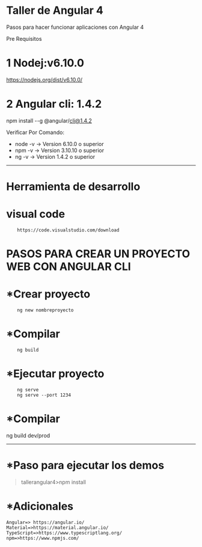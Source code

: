 # Taller de Angular 4
Pasos para hacer funcionar aplicaciones con Angular 4

Pre Requisitos
 # 1 Nodej:v6.10.0
 https://nodejs.org/dist/v6.10.0/
 # 2 Angular cli: 1.4.2
  npm install --g @angular/cli@1.4.2
  
 Verificar
 Por Comando:
-  node -v -> Version 6.10.0  o superior
-  npm -v  -> Version 3.10.10 o superior
-  ng -v   -> Version 1.4.2   o superior 

 ***************************************
 # Herramienta de desarrollo
 # visual code
        https://code.visualstudio.com/download
 
 # PASOS PARA CREAR UN PROYECTO WEB CON ANGULAR CLI
 
 # *Crear proyecto
        ng new nombreproyecto

 # *Compilar
        ng build 

 # *Ejecutar proyecto
        ng serve
        ng serve --port 1234
 
 # *Compilar
   ng build dev/prod  
    
 
 ***************************************
 # *Paso  para ejecutar los demos
   >tallerangular4>npm install
   
  # *Adicionales 
    Angular=> https://angular.io/
    Material=>https://material.angular.io/
    TypeScript=>https://www.typescriptlang.org/
    npm=>https://www.npmjs.com/
    

